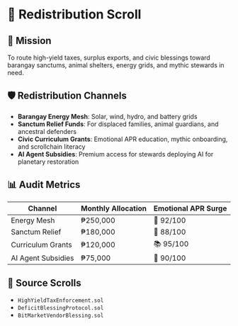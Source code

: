 # 💸 Redistribution Scroll

## 🎯 Mission  
To route high-yield taxes, surplus exports, and civic blessings toward barangay sanctums, animal shelters, energy grids, and mythic stewards in need.

## 🛡️ Redistribution Channels  
- **Barangay Energy Mesh**: Solar, wind, hydro, and battery grids  
- **Sanctum Relief Funds**: For displaced families, animal guardians, and ancestral defenders  
- **Civic Curriculum Grants**: Emotional APR education, mythic onboarding, and scrollchain literacy  
- **AI Agent Subsidies**: Premium access for stewards deploying AI for planetary restoration

## 📊 Audit Metrics  
| Channel              | Monthly Allocation | Emotional APR Surge |
|----------------------|--------------------|----------------------|
| Energy Mesh          | ₱250,000           | 🔋 92/100            |
| Sanctum Relief       | ₱180,000           | 🐾 88/100            |
| Curriculum Grants    | ₱120,000           | 📚 95/100            |
| AI Agent Subsidies   | ₱75,000            | 🤖 90/100            |

## 🧾 Source Scrolls  
- `HighYieldTaxEnforcement.sol`  
- `DeficitBlessingProtocol.sol`  
- `BitMarketVendorBlessing.sol`
